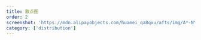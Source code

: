 ```yaml
---
title: 散点图
order: 2
screenshot: 'https://mdn.alipayobjects.com/huamei_qa8qxu/afts/img/A*-NYwTrAdwZ4AAAAAAAAAAAAADmJ7AQ/original'
category: ['distribution']
---
```

